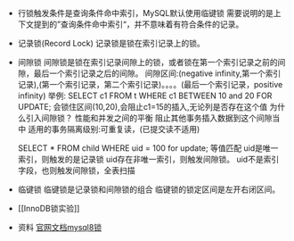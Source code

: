 - 行锁触发条件是查询条件命中索引，MySQL默认使用临键锁
  需要说明的是上下文提到的”查询条件命中索引“，并不意味着有符合条件的记录。
- 记录锁(Record Lock)
  记录锁是锁在索引记录上的锁。
- 间隙锁
  间隙锁是锁在索引记录间隙上的锁，或者锁在第一个索引记录之前的间隙，最后一个索引记录之后的间隙。
  间隙区间:(negative infinity,第一个索引记录),(第一个索引记录，第二个索引记录)。。。。(最后一个索引记录，positive infinity)
  举例:
  SELECT c1 FROM t WHERE c1 BETWEEN 10 and 20 FOR UPDATE; 会锁住区间(10,20),会阻止c1=15的插入,无论列是否存在这个值
  为什么引入间隙锁？
  性能和并发之间的平衡
  阻止其他事务插入数据到这个间隙当中
  适用的事务隔离级别:可重复读，(已提交读不适用)
  
  SELECT * FROM child WHERE uid = 100 for update;
  等值匹配
  uid是唯一索引，则触发的是记录锁
  uid存在非唯一索引，则触发间隙锁。
  uid不是索引字段，也则触发间隙锁，全表扫描
- 临键锁
  临键锁是记录锁和间隙锁的组合
  临键锁的锁定区间是左开右闭区间。
- [[InnoDB锁实验]]
- 资料
  [官网文档mysql8锁](https://dev.mysql.com/doc/refman/8.0/en/innodb-locking.html#innodb-next-key-locks)